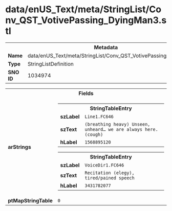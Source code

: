 <h1>data/enUS_Text/meta/StringList/Conv_QST_VotivePassing_DyingMan3.stl</h1><table><tr><th colspan="100%">Metadata</th></tr><tr><td><b>Name</b></td><td>data/enUS_Text/meta/StringList/Conv_QST_VotivePassing_DyingMan3.stl</td></tr><tr><td><b>Type</b></td><td>StringListDefinition</td></tr><tr><td><b>SNO ID</b></td><td>1034974</td></tr></table>

<table><tr><th colspan="100%">Fields</th></tr><tr><td><b>arStrings</b></td><td><table><tr><th colspan="100%">StringTableEntry</th></tr><tr><td><b>szLabel</b></td><td><code>Line1.FC646</code></td></tr><tr><td><b>szText</b></td><td><code>(breathing heavy) Unseen, unheard… we are always here. (cough)</code></td></tr><tr><td><b>hLabel</b></td><td><code>1568895120</code></td></tr></table>


<table><tr><th colspan="100%">StringTableEntry</th></tr><tr><td><b>szLabel</b></td><td><code>VoiceDir1.FC646</code></td></tr><tr><td><b>szText</b></td><td><code>Recitation (elegy), tired/pained speech</code></td></tr><tr><td><b>hLabel</b></td><td><code>3431782077</code></td></tr></table>


</td></tr><tr><td><b>ptMapStringTable</b></td><td><code>0</code></td></tr></table>

